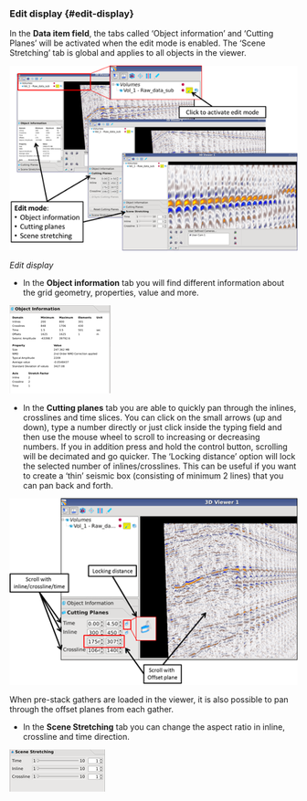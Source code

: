 ### Edit display {#edit-display}

In the **Data item field**, the tabs called ‘Object information’ and ‘Cutting Planes’ will be activated when the edit mode is enabled. The ‘Scene Stretching’ tab is global and applies to all objects in the viewer.

![](/assets/008_old3dviewer.png)

_Edit display_

* In the **Object information** tab you will find different information about the grid geometry, properties, value and more.

![](/assets/009_old3dviewer.png)

* In the **Cutting planes** tab you are able to quickly pan through the inlines, crosslines and time slices. You can click on the small arrows \(up and down\), type a number directly or just click inside the typing field and then use the mouse wheel to scroll to increasing or decreasing numbers. If you in addition press and hold the control button, scrolling will be decimated and go quicker. The ‘Locking distance’ option will lock the selected number of inlines/crosslines. This can be useful if you want to create a ‘thin’ seismic box \(consisting of minimum 2 lines\) that you can pan back and forth.



![](/assets/010_old3dviewer.png)

When pre-stack gathers are loaded in the viewer, it is also possible to pan through the offset planes from each gather.

* In the **Scene Stretching** tab you can change the aspect ratio in inline, crossline and time direction.

![](/assets/011_old3dviewer.png)



